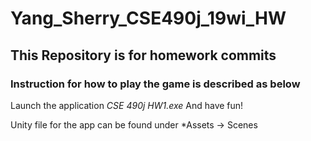 # Yang_Sherry_CSE490j_19wi_HW
## This Repository is for homework commits
### Instruction for how to play the game is described as below

Launch the application *CSE 490j HW1.exe*
And have fun!

Unity file for the app can be found under *Assets -> Scenes


